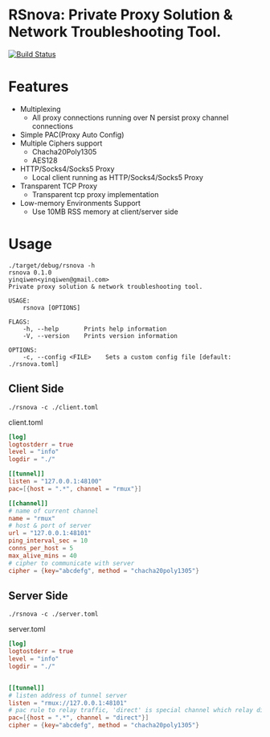 # RSnova: Private Proxy Solution & Network Troubleshooting Tool.    
[![Build Status](https://travis-ci.org/yinqiwen/rsnova.svg?branch=master)](https://travis-ci.org/yinqiwen/rsnova) 

# Features
- Multiplexing 
    - All proxy connections running over N persist proxy channel connections
- Simple PAC(Proxy Auto Config)
- Multiple Ciphers support
    - Chacha20Poly1305
    - AES128
- HTTP/Socks4/Socks5 Proxy
    - Local client running as HTTP/Socks4/Socks5 Proxy
- Transparent TCP Proxy
	- Transparent tcp proxy implementation 
- Low-memory Environments Support
    - Use 10MB RSS memory at client/server side

# Usage
```shell
./target/debug/rsnova -h
rsnova 0.1.0
yinqiwen<yinqiwen@gmail.com>
Private proxy solution & network troubleshooting tool.

USAGE:
    rsnova [OPTIONS]

FLAGS:
    -h, --help       Prints help information
    -V, --version    Prints version information

OPTIONS:
    -c, --config <FILE>    Sets a custom config file [default: ./rsnova.toml]
```

## Client Side
```shell
./rsnova -c ./client.toml
```

client.toml 
```toml
[log]
logtostderr = true
level = "info"
logdir = "./"

[[tunnel]]
listen = "127.0.0.1:48100"
pac=[{host = ".*", channel = "rmux"}]

[[channel]]
# name of current channel
name = "rmux"
# host & port of server
url = "127.0.0.1:48101"
ping_interval_sec = 10
conns_per_host = 5
max_alive_mins = 40
# cipher to communicate with server
cipher = {key="abcdefg", method = "chacha20poly1305"}
```

## Server Side
```shell
./rsnova -c ./server.toml
```

server.toml
```toml
[log]
logtostderr = true
level = "info"
logdir = "./"


[[tunnel]]
# listen address of tunnel server
listen = "rmux://127.0.0.1:48101"
# pac rule to relay traffic, 'direct' is special channel which relay direct to remote target server
pac=[{host = ".*", channel = "direct"}]
cipher = {key="abcdefg", method = "chacha20poly1305"}
```
